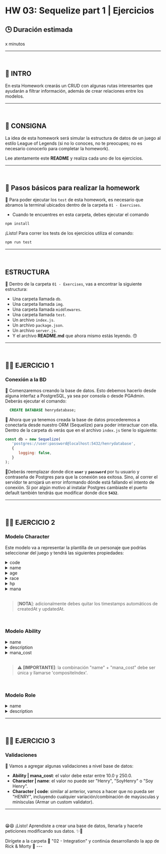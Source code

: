 # HW 03: Sequelize part 1 | Ejercicios

## **🕒 Duración estimada**

x minutos

---

<br />

## **📌 INTRO**

En esta Homework crearás un CRUD con algunas rutas interesantes que ayudarán a filtrar información, además de crear relaciones entre los modelos.

---

<br />

## **📍 CONSIGNA**

La idea de esta homework será simular la estructura de datos de un juego al estilo League of Legends (si no lo conoces, no te preocupes; no es necesario conocerlo para completar la homework).

Lee atentamente este **README** y realiza cada uno de los ejercicios.

---

<br />

## **📖 Pasos básicos para realizar la homework**

🔹 Para poder ejecutar los `test` de esta homework, es necesario que abramos la terminal ubicados dentro de la carpeta `01 - Exercises`.

-  Cuando te encuentres en esta carpeta, debes ejecutar el comando

```bash
npm install
```

¡Listo! Para correr los tests de los ejercicios utiliza el comando:

```bash
npm run test
```

---

<br />

## **ESTRUCTURA**

🔹 Dentro de la carpeta `01 - Exercises`, vas a encontrar la siguiente estructura:

-  Una carpeta llamada `db`.
-  Una carpeta llamada `img`.
-  Una carpeta llamada `middlewares`.
-  Una carpeta llamada `test`.
-  Un archivo `index.js`.
-  Un archivo `package.json`.
-  Un archivo `server.js`.
-  Y el archivo **README.md** que ahora mismo estás leyendo. 😙

---

<br />

## **👩‍💻 EJERCICIO 1**

### **Conexión a la BD**

📍 Comenzaremos creando la base de datos. Esto debemos hacerlo desde alguna interfaz a PostgreSQL, ya sea por consola o desde PGAdmin. Deberás ejecutar el comando:

```sql
  CREATE DATABASE henrydatabase;
```

📍 Ahora que ya tenemos creada la base de datos procederemos a conectarla desde nuestro ORM (Sequelize) para poder interactuar con ella. Dentro de la carpeta `db` verás que en el archivo `index.js` tiene lo siguiente:

```js
const db = new Sequelize(
   'postgres://user:password@localhost:5432/henrydatabase',
   {
      logging: false,
   }
);
```

📍Deberás reemplazar donde dice **`user`** y **`password`** por tu usuario y contraseña de Postgres para que la conexión sea exitosa. Sino, al correr el servidor te arrojará un error informando dónde está fallando el intento de conexión. Si por algún motivo al instalar Postgres cambiaste el puerto default también tendrás que modificar donde dice **`5432`**.

---

<br />

## **👩‍💻 EJERCICIO 2**

### **Modelo Character**

Este modelo va a representar la plantilla de un personaje que podrías seleccionar del juego y tendrá las siguientes propiedades:

<details>
   <summary>code</summary>
   <ul>
      <li>String</li>
      <li>5 caracteres máximo</li>
      <li>Primary Key</li>
   </ul>
</details>
<details>
   <summary>name</summary>
   <ul>
      <li>String</li>
      <li>Debe ser único</li>
   </ul>
</details>
<details>
   <summary>age</summary>
   <ul>
      <li>Integer</li>
      <li>No puede ser null</li>
   </ul>
</details>
<details>
   <summary>race</summary>
   <ul>
      <li>Enum ('Human', 'Elf', 'Machine', 'Demon', 'Animal', 'Other')</li>
      <li>Default 'Other'</li>
   </ul>
</details>
<details>
   <summary>hp</summary>
   <ul>
      <li>Float</li>
      <li>No puede ser null</li>
   </ul>
</details>
<details>
   <summary>mana</summary>
   <ul>
      <li>Float</li>
      <li>No puede ser null</li>
   </ul>
</details>

</br>

> [**NOTA**]: adicionalmente debes quitar los timestamps automáticos de createdAt y updatedAt.

</br>

### **Modelo Ability**

<details>
   <summary>name</summary>
   <ul>
      <li>String</li>
      <li>No puede ser null</li>
   </ul>
</details>
<details>
   <summary>description</summary>
   <ul>
      <li>Text</li>
   </ul>
</details>
<details>
   <summary>mana_cost</summary>
   <ul>
      <li>Float</li>
      <li>No puede ser null</li>
   </ul>
</details>

</br>

> ⚠️ **[IMPORTANTE]**: la combinación "name" + "mana_cost" debe ser única y llamarse 'compositeIndex'.

</br>

### **Modelo Role**

<details>
   <summary>name</summary>
   <ul>
      <li>String</li>
      <li>Debe ser único</li>
      <li>No puede ser null</li>
   </ul>
</details>
<details>
   <summary>description</summary>
   <ul>
      <li>String</li>
   </ul>
</details>

---

<br />

## **👩‍💻 EJERCICIO 3**

### **Validaciones**

📍 Vamos a agregar algunas validaciones a nivel base de datos:

-  **Ability | mana_cost**: el valor debe estar entre 10.0 y 250.0.
-  **Character | name**: el valor no puede ser "Henry", "SoyHenry" o "Soy Henry".
-  **Character | code**: similar al anterior, vamos a hacer que no pueda ser "HENRY", incluyendo cualquier variación/combinación de mayúsculas y minísculas (Armar un custom validator).

---

<br />

😁😄 ¡Listo! Aprendiste a crear una base de datos, llenarla y hacerle peticiones modificando sus datos. ✨🚀

Dirígete a la carpeta 📂 "02 - Integration" y continúa desarrollando la app de Rick & Morty 🤩 ---

